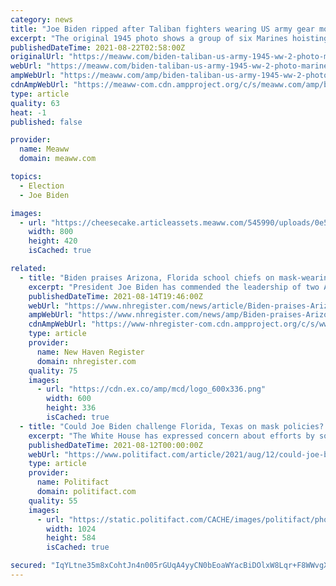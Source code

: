 ```yaml
---
category: news
title: "Joe Biden ripped after Taliban fighters wearing US army gear mock iconic 1945 photo of marines"
excerpt: "The original 1945 photo shows a group of six Marines hoisting the flag on Mount Suribachi. The Taliban's elite Badri 313 battalion recreated the image"
publishedDateTime: 2021-08-22T02:58:00Z
originalUrl: "https://meaww.com/biden-taliban-us-army-1945-ww-2-photo-marines-iwo-jima"
webUrl: "https://meaww.com/biden-taliban-us-army-1945-ww-2-photo-marines-iwo-jima"
ampWebUrl: "https://meaww.com/amp/biden-taliban-us-army-1945-ww-2-photo-marines-iwo-jima"
cdnAmpWebUrl: "https://meaww-com.cdn.ampproject.org/c/s/meaww.com/amp/biden-taliban-us-army-1945-ww-2-photo-marines-iwo-jima"
type: article
quality: 63
heat: -1
published: false

provider:
  name: Meaww
  domain: meaww.com

topics:
  - Election
  - Joe Biden

images:
  - url: "https://cheesecake.articleassets.meaww.com/545990/uploads/0e504170-02f0-11ec-951c-a7d689a4bfd4_800_420.png"
    width: 800
    height: 420
    isCached: true

related:
  - title: "Biden praises Arizona, Florida school chiefs on mask-wearing"
    excerpt: "President Joe Biden has commended the leadership of two Arizona and Florida school district superintendents after the districts' boards recently implemented mask requirements in defiance of their Republican governors."
    publishedDateTime: 2021-08-14T19:46:00Z
    webUrl: "https://www.nhregister.com/news/article/Biden-praises-Arizona-Florida-school-chiefs-on-16387253.php"
    ampWebUrl: "https://www.nhregister.com/news/amp/Biden-praises-Arizona-Florida-school-chiefs-on-16387253.php"
    cdnAmpWebUrl: "https://www-nhregister-com.cdn.ampproject.org/c/s/www.nhregister.com/news/amp/Biden-praises-Arizona-Florida-school-chiefs-on-16387253.php"
    type: article
    provider:
      name: New Haven Register
      domain: nhregister.com
    quality: 75
    images:
      - url: "https://cdn.ex.co/amp/mcd/logo_600x336.png"
        width: 600
        height: 336
        isCached: true
  - title: "Could Joe Biden challenge Florida, Texas on mask policies? Probably not"
    excerpt: "The White House has expressed concern about efforts by some Republican-led states to prevent school districts from imposing mask mandates. • Under the 10th Amendment to the Constitution, the federal government’s ability to overrule states and localities on matters such as public health laws are limited,"
    publishedDateTime: 2021-08-12T00:00:00Z
    webUrl: "https://www.politifact.com/article/2021/aug/12/could-joe-biden-challenge-florida-texas-mask-polic/"
    type: article
    provider:
      name: Politifact
      domain: politifact.com
    quality: 55
    images:
      - url: "https://static.politifact.com/CACHE/images/politifact/photos/AP_21222711656883/771d98a7e6520a9168fb0cd7b578f6d0.jpg"
        width: 1024
        height: 584
        isCached: true

secured: "IqYLtne35m8xCohtJn4n005rGUqA4yyCN0bEoaWYacBiDOlxW8Lqr+F8WWvgXtuVGWgd51vecdk2Tcf0IbxGd/b+UdqL17Ua9GLvzsOpwcoE9lSkzentSTGYP76sG8V7sC/mi1JkL1BIcmbjeq50B7V6ibmjARk4tvUtpR6phnT2Nkl7Nuck74bl8eWAbdgb0o7u+QXcHGdzPAzycQsdvMQKi34MDwhBaDVRl4Q2y7HtiRFW9qyDiebBC5egCDHP5Ny+JFt+UzZ3Yd5Wnz8j1xqaLOjVyOEmcQX7hYKskGluSgKq+KGdPIzxMoSOPu42/Gd3UGoUo7vfV2oJW+LrAWA7zTwfeLP6Vf0QWmDX4VM=;t1rzlGEuzO2Mz+T1ynZZNw=="
---
```


